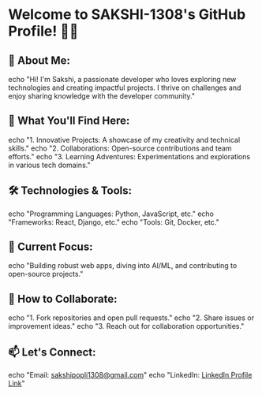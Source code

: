 

# Welcome to SAKSHI-1308's GitHub Profile! 👋✨

## 🌟 About Me:
echo "Hi! I'm Sakshi, a passionate developer who loves exploring new technologies and creating impactful projects. I thrive on challenges and enjoy sharing knowledge with the developer community."

## 🔭 What You'll Find Here:
echo "1. Innovative Projects: A showcase of my creativity and technical skills."
echo "2. Collaborations: Open-source contributions and team efforts."
echo "3. Learning Adventures: Experimentations and explorations in various tech domains."

## 🛠️ Technologies & Tools:
echo "Programming Languages: Python, JavaScript, etc."
echo "Frameworks: React, Django, etc."
echo "Tools: Git, Docker, etc."

## 🌱 Current Focus:
echo "Building robust web apps, diving into AI/ML, and contributing to open-source projects."

## 🤝 How to Collaborate:
echo "1. Fork repositories and open pull requests."
echo "2. Share issues or improvement ideas."
echo "3. Reach out for collaboration opportunities."

## 📫 Let's Connect:
echo "Email: sakshipopli1308@gmail.com"
echo "LinkedIn: [LinkedIn Profile Link](https://www.linkedin.com/in/sakshi-popli-567940220/)"
